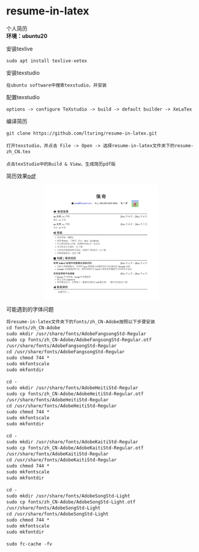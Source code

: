 # resume-in-latex
个人简历   
**环境：ubuntu20**

安装texlive
```
sudo apt install texlive-xetex
```

安装texstudio
```
在ubuntu software中搜索texstudio，并安装
```

配置texstudio
```
options -> configure TeXstudio -> build -> default builder -> XeLaTex
```

编译简历
```
git clone https://github.com/lturing/resume-in-latex.git

打开texstudio，并点击 File -> Open -> 选择resume-in-latex文件夹下的resume-zh_CN.tex

点击texStudio中的Build & View，生成简历pdf版

```

简历效果[pdf](resume-zh_CN.pdf)           


<div align=center><img src="https://raw.githubusercontent.com/lturing/resume-in-latex/main/images/demo.jpg" width="60%"/></div>





可能遇到的字体问题
```
将resume-in-latex文件夹下的fonts/zh_CN-Adobe按照以下步骤安装
cd fonts/zh_CN-Adobe
sudo mkdir /usr/share/fonts/AdobeFangsongStd-Regular
sudo cp fonts/zh_CN-Adobe/AdobeFangsongStd-Regular.otf /usr/share/fonts/AdobeFangsongStd-Regular 
cd /usr/share/fonts/AdobeFangsongStd-Regular 
sudo chmod 744 *
sudo mkfontscale
sudo mkfontdir

cd -
sudo mkdir /usr/share/fonts/AdobeHeitiStd-Regular
sudo cp fonts/zh_CN-Adobe/AdobeHeitiStd-Regular.otf /usr/share/fonts/AdobeHeitiStd-Regular
cd /usr/share/fonts/AdobeHeitiStd-Regular
sudo chmod 744 *
sudo mkfontscale
sudo mkfontdir

cd -
sudo mkdir /usr/share/fonts/AdobeKaitiStd-Regular
sudo cp fonts/zh_CN-Adobe/AdobeKaitiStd-Regular.otf /usr/share/fonts/AdobeKaitiStd-Regular
cd /usr/share/fonts/AdobeKaitiStd-Regular
sudo chmod 744 *
sudo mkfontscale
sudo mkfontdir

cd -
sudo mkdir /usr/share/fonts/AdobeSongStd-Light
sudo cp fonts/zh_CN-Adobe/AdobeSongStd-Light.otf /usr/share/fonts/AdobeSongStd-Light
cd /usr/share/fonts/AdobeSongStd-Light
sudo chmod 744 *
sudo mkfontscale
sudo mkfontdir

sudo fc-cache -fv

```
